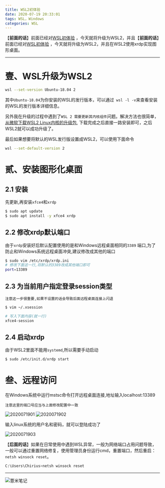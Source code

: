 ```yaml
---
title: WSL2初体验
date: 2020-07-19 20:33:01
tags: WSL，Windows
categories: WSL
---
```




【**前面的话**】前面已经对[WSL初体验](https://eelve.com/archives/hellowsl) ，今天就将升级为WSL2，并且【**前面的话**】前面已经对[WSL初体验](https://eelve.com/archives/hellowsl) ，今天就将升级为WSL2，并且在WSL2使用xrdp实现图形桌面。

---

# 壹、WSL升级为WSL2

```bash
wsl --set-version Ubuntu-18.04 2
```

其中`Ubuntu-18.04`为你安装的WSL的发行版本，可以通过` wsl -l -v`来查看安装的WSL的发行版本详细信息。

另外我在升级的过程中遇到了`WSL 2 需要更新其内核组件`问题。解决方法也很简单，[从微软下载WSL2 Linux内核的升级包](https://docs.microsoft.com/zh-cn/windows/wsl/wsl2-kernel), 下载完成之后直接一路安装即可，之后WSL2就可以成功升级了。

最后如果想要将默认的WSL发行版设置成WSL2，可以使用下面命令

```bash
wsl --set-default-version 2
```

# 贰、安装图形化桌面

## 2.1 安装

先更新,再安装`xfce4`和`xrdp`

```bash
$ sudo apt update
$ sudo apt install -y xfce4 xrdp
```

## 2.2 修改xrdp默认端口

由于`xrdp`安装好后默认配置使用的是和Windows远程桌面相同的`3389` 端口,为了防止和Windows系统远程桌面冲突,建议修改成其他的端口

```bash
$ sudo vim /etc/xrdp/xrdp.ini
# 修改下面这一行,将默认的3389改成其他端口即可
port=13389
```

## 2.3 为当前用户指定登录session类型

    注意这一步很重要,如果不设置的话会导致后面远程桌面连接上闪退
    
```bash
$ vim ~/.xsession

# 写入下面内容(就一行)
xfce4-session
```    

## 2.4 启动xrdp

由于WSL2里面不能用`systemd`,所以需要手动启动

```bash
$ sudo /etc/init.d/xrdp start
```

# 叁、远程访问

在Windows系统中运行mstsc命令打开远程桌面连接,地址输入localhost:13389

    注意这里的端口号应当与上面修改配置中一致

![2020071901](https://image.eelve.com/eblog/2020071901-6f2b76d2c58f4213950f820ef05f85d8.png)
![2020071902](https://image.eelve.com/eblog/2020071902-c42b474dc5374bda9f576619a491b1ed.png)

输入linux系统的用户名和密码，就可以登陆成功了

![2020071903](https://image.eelve.com/eblog/2020071903-b7632286a2c648bdac1d0a92585612a3.png)
    



【**后面的话**】如果在日常使用中遇到WSL异常，一般为网络端口占用问题导致，一般可以通过重置网络修复，使用管理员身份运行cmd，重置端口，然后重启：`netsh winsock reset`。

```bash
C:\Users\Chirius>netsh winsock reset
```

---

![薏米笔记](https://image.eelve.com/eblog/eblog-b269767ff45b4e01a1c380e38898c1c0.png)
